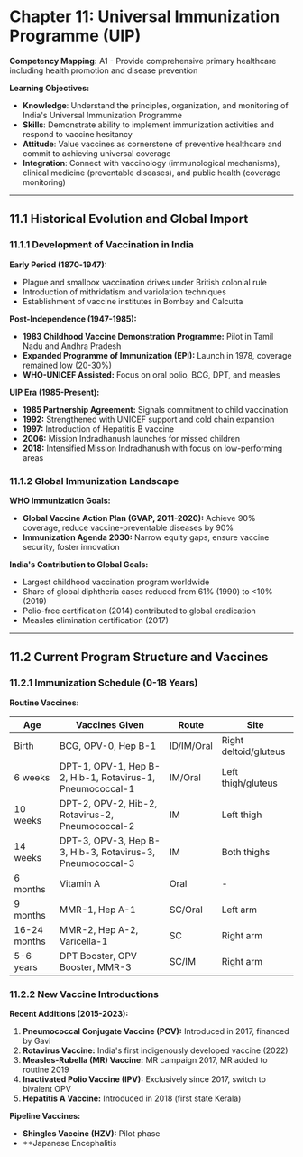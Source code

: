 # Chapter 11: Universal Immunization Programme (UIP)

**Competency Mapping:** A1 - Provide comprehensive primary healthcare including health promotion and disease prevention

**Learning Objectives:**
- **Knowledge**: Understand the principles, organization, and monitoring of India's Universal Immunization Programme
- **Skills**: Demonstrate ability to implement immunization activities and respond to vaccine hesitancy
- **Attitude**: Value vaccines as cornerstone of preventive healthcare and commit to achieving universal coverage
- **Integration**: Connect with vaccinology (immunological mechanisms), clinical medicine (preventable diseases), and public health (coverage monitoring)

---

## 11.1 Historical Evolution and Global Import

### 11.1.1 Development of Vaccination in India

**Early Period (1870-1947):**
- Plague and smallpox vaccination drives under British colonial rule
- Introduction of mithridatism and variolation techniques
- Establishment of vaccine institutes in Bombay and Calcutta

**Post-Independence (1947-1985):**
- **1983 Childhood Vaccine Demonstration Programme:** Pilot in Tamil Nadu and Andhra Pradesh
- **Expanded Programme of Immunization (EPI):** Launch in 1978, coverage remained low (20-30%)
- **WHO-UNICEF Assisted:** Focus on oral polio, BCG, DPT, and measles

**UIP Era (1985-Present):**
- **1985 Partnership Agreement:** Signals commitment to child vaccination
- **1992:** Strengthened with UNICEF support and cold chain expansion
- **1997:** Introduction of Hepatitis B vaccine
- **2006:** Mission Indradhanush launches for missed children
- **2018:** Intensified Mission Indradhanush with focus on low-performing areas

### 11.1.2 Global Immunization Landscape

**WHO Immunization Goals:**
- **Global Vaccine Action Plan (GVAP, 2011-2020):** Achieve 90% coverage, reduce vaccine-preventable diseases by 90%
- **Immunization Agenda 2030:** Narrow equity gaps, ensure vaccine security, foster innovation

**India's Contribution to Global Goals:**
- Largest childhood vaccination program worldwide
- Share of global diphtheria cases reduced from 61% (1990) to <10% (2019)
- Polio-free certification (2014) contributed to global eradication
- Measles elimination certification (2017)

---

## 11.2 Current Program Structure and Vaccines

### 11.2.1 Immunization Schedule (0-18 Years)

**Routine Vaccines:**

| Age | Vaccines Given | Route | Site |
|-----|---------------|--------|-------|
| Birth | BCG, OPV-0, Hep B-1 | ID/IM/Oral | Right deltoid/gluteus |
| 6 weeks | DPT-1, OPV-1, Hep B-2, Hib-1, Rotavirus-1, Pneumococcal-1 | IM/Oral | Left thigh/gluteus |
| 10 weeks | DPT-2, OPV-2, Hib-2, Rotavirus-2, Pneumococcal-2 | IM | Left thigh |
| 14 weeks | DPT-3, OPV-3, Hep B-3, Hib-3, Rotavirus-3, Pneumococcal-3 | IM | Both thighs |
| 6 months | Vitamin A | Oral | - |
| 9 months | MMR-1, Hep A-1 | SC/Oral | Left arm |
| 16-24 months | MMR-2, Hep A-2, Varicella-1 | SC | Right arm |
| 5-6 years | DPT Booster, OPV Booster, MMR-3 | SC/IM | Right arm |

### 11.2.2 New Vaccine Introductions

**Recent Additions (2015-2023):**
1. **Pneumococcal Conjugate Vaccine (PCV):** Introduced in 2017, financed by Gavi
2. **Rotavirus Vaccine:** India's first indigenously developed vaccine (2022)
3. **Measles-Rubella (MR) Vaccine:** MR campaign 2017, MR added to routine 2019
4. **Inactivated Polio Vaccine (IPV):** Exclusively since 2017, switch to bivalent OPV
5. **Hepatitis A Vaccine:** Introduced in 2018 (first state Kerala)

**Pipeline Vaccines:**
- **Shingles Vaccine (HZV):** Pilot phase
- **Japanese Encephalitis
